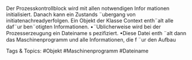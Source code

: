 Der Prozesskontrollblock wird mit allen notwendigen Infor mationen initialisiert.
Danach kann ein Zustands ¨ubergang von initiatenachreadyerfolgen.
Ein Objekt der Klasse Context enth¨alt alle daf¨ur ben¨otigten Informationen.
•¨Ublicherweise wird bei der Prozesserzeugung ein Dateiname s peziﬁziert.
•Diese Datei enth ¨alt dann das Maschinenprogramm und alle Informationen, die f ¨ur den Aufbau

   Tags & Topics:
   #Objekt
   #Maschinenprogramm
   #Dateiname